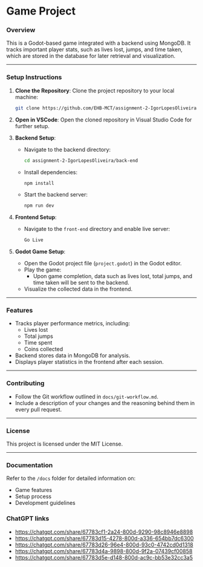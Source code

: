 # Game Project

### **Overview**
This is a Godot-based game integrated with a backend using MongoDB. It tracks important player stats, such as lives lost, jumps, and time taken, which are stored in the database for later retrieval and visualization.

---

### **Setup Instructions**

1. **Clone the Repository**:
   Clone the project repository to your local machine:
   ```bash
   git clone https://github.com/EHB-MCT/assignment-2-IgorLopesOliveira.git
   ```

2. **Open in VSCode**:
   Open the cloned repository in Visual Studio Code for further setup.

3. **Backend Setup**:
   - Navigate to the backend directory:
     ```bash
     cd assignment-2-IgorLopesOliveira/back-end
     ```
   - Install dependencies:
     ```bash
     npm install
     ```
   - Start the backend server:
     ```bash
     npm run dev
     ```

4. **Frontend Setup**:
   - Navigate to the `front-end` directory and enable live server:
     ```bash
     Go Live
     ```

5. **Godot Game Setup**:
   - Open the Godot project file (`project.godot`) in the Godot editor.
   - Play the game:
     - Upon game completion, data such as lives lost, total jumps, and time taken will be sent to the backend.
   - Visualize the collected data in the frontend.

---

### **Features**
- Tracks player performance metrics, including:
  - Lives lost
  - Total jumps
  - Time spent
  - Coins collected
- Backend stores data in MongoDB for analysis.
- Displays player statistics in the frontend after each session.

---

### **Contributing**
- Follow the Git workflow outlined in `docs/git-workflow.md`.
- Include a description of your changes and the reasoning behind them in every pull request.

---

### **License**
This project is licensed under the MIT License.

---

### **Documentation**
Refer to the `/docs` folder for detailed information on:
- Game features
- Setup process
- Development guidelines

### **ChatGPT links**
- https://chatgpt.com/share/67783cf1-2a24-800d-9290-98c8946e8898
- https://chatgpt.com/share/67783d15-4278-800d-a336-654bb7dc6300
- https://chatgpt.com/share/67783d26-96e4-800d-93c0-4742cd0d1318
- https://chatgpt.com/share/67783d4a-9898-800d-9f2a-07439cf00858
- https://chatgpt.com/share/67783d5e-d148-800d-ac9c-bb53e32cc3a5
